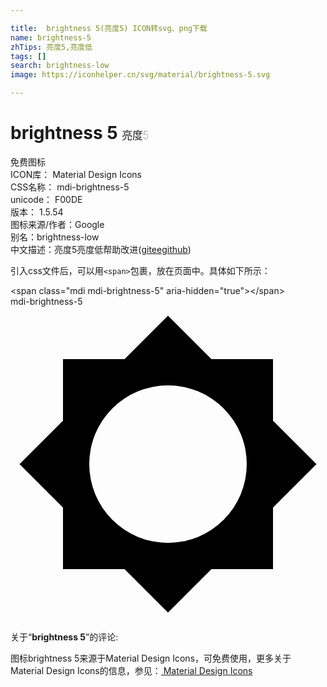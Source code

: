 ```yaml
---

title:  brightness 5(亮度5) ICON转svg、png下载
name: brightness-5
zhTips: 亮度5,亮度低
tags: []
search: brightness-low
image: https://iconhelper.cn/svg/material/brightness-5.svg

---
```


# brightness 5  <small style="font-size: 60%;font-weight: 100">亮度5</small>


<div class="detail-page">
<p>
<span><span class="badge-success badge">免费图标</span> </span>
<br/>
<span>
ICON库：
<span class="badge-secondary badge">Material Design Icons</span> 
</span>
<br/>
<span>
CSS名称：
<span class="badge-secondary badge">mdi-brightness-5</span> 
</span>
<br/>
<span>
unicode：
<span class="badge-secondary badge">F00DE</span> 
<copy-btn content='F00DE' btn-title=""></copy-btn>
<copy-btn :content='String.fromCodePoint(parseInt("F00DE", 16))' btn-title="复制U"></copy-btn>
</span>
<br/>
<span>
版本：
<span class="badge-secondary badge">1.5.54</span> 
</span>
<br/>
<span>图标来源/作者：<span class="badge-light badge">Google</span></span> 
<br/>
<span>别名：<span class="badge-light badge">brightness-low</span></span><br/><span class="zh-detail">中文描述：<span class="badge-primary badge">亮度5</span><span class="badge-primary badge">亮度低</span><span class="help-link"><span>帮助改进</span>(<a href="https://gitee.com/liuwave/icon-helper/edit/master/json/material/brightness-5.json" target="_blank" rel="noopener noreferrer">gitee</a><a href="https://github.com/liuwave/icon-helper/edit/master/json/material/brightness-5.json" target="_blank" rel="noopener noreferrer">github</a></span>)</span><br/>
</p>
</div>
<div class="alert alert-dark">
  <i class="mdi mdi-brightness-5 mdi-48px"></i>
  <i class="mdi mdi-brightness-5 mdi-36px"></i>
  <i class="mdi mdi-brightness-5 mdi-24px"></i>
  <i class="mdi mdi-brightness-5 mdi-18px"></i>
</div>
<div>
  <p>引入css文件后，可以用<code>&lt;span&gt;</code>包裹，放在页面中。具体如下所示：    
  </p>
  <div class="alert alert-primary" style="font-size: 14px">
    &lt;span class="mdi mdi-brightness-5" aria-hidden="true"&gt;&lt;/span&gt;
    <copy-btn content='<span class="mdi mdi-brightness-5" aria-hidden="true"></span>'></copy-btn>
  </div>
  <div class="alert alert-secondary">
    <i class="mdi mdi-brightness-5"
    style="font-size: 24px"
    aria-hidden="true"></i> mdi-brightness-5
    <copy-btn content="mdi-brightness-5" btn-title="复制图标名称"></copy-btn>
  </div>
</div>
<div id="svg" class="svg-wrap">
<svg xmlns="http://www.w3.org/2000/svg" viewBox="0 0 24 24"><path d="M12,18A6,6 0 0,1 6,12A6,6 0 0,1 12,6A6,6 0 0,1 18,12A6,6 0 0,1 12,18M20,15.31L23.31,12L20,8.69V4H15.31L12,0.69L8.69,4H4V8.69L0.69,12L4,15.31V20H8.69L12,23.31L15.31,20H20V15.31Z" /></svg>
</div>
<detail full-name='mdi-brightness-5'></detail>
<div class="icon-detail__container">
<p>关于“<b>brightness 5</b>”的评论:</p>
</div>
<Vssue title="关于“brightness 5”的评论" />    
<div><p>图标brightness 5来源于Material Design Icons，可免费使用，更多关于 Material Design Icons的信息，参见：<a target="_blank" href="https://iconhelper.cn/material.html"> Material Design Icons</a>
</p></div>
